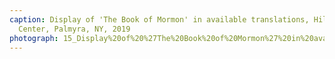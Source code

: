 ```yaml
---
caption: Display of 'The Book of Mormon' in available translations, Hill Cumorah Visitors'
  Center, Palmyra, NY, 2019
photograph: 15_Display%20of%20%27The%20Book%20of%20Mormon%27%20in%20available%20translations%2C%20Hill%20Cumorah%20Visitors%27%20Center%2C%20Palmyra%2C%20NY%2C%202019.jpg
---
```

